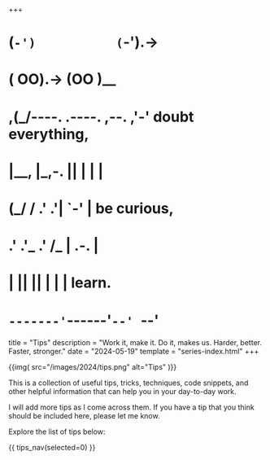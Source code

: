 +++
#   (`-')           (`-').->
#   ( OO).->        (OO )__
# ,(_/----. .----. ,--. ,'-' doubt everything,
# |__,    |\_,-.  ||  | |  |
#  (_/   /    .' .'|  `-'  | be curious,
#  .'  .'_  .'  /_ |  .-.  |
# |       ||      ||  | |  | learn.
# `-------'`------'`--' `--'

title = "Tips"
description = "Work it, make it. Do it, makes us. Harder, better. Faster, stronger."
date = "2024-05-19"
template = "series-index.html"
+++

{{img(
  src="/images/2024/tips.png"
  alt="Tips"
)}}

This is a collection of useful tips, tricks, techniques, code snippets,
and other helpful information that can help you in your day-to-day work.

I will add more tips as I come across them. If you have a tip that you
think should be included here, please let me know.

Explore the list of tips below:

{{ tips_nav(selected=0) }}